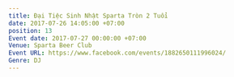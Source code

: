 ```yaml
---
title: Đại Tiệc Sinh Nhật Sparta Tròn 2 Tuổi
date: 2017-07-26 14:05:00 +07:00
position: 13
Event date: 2017-07-27 00:00:00 +07:00
Venue: Sparta Beer Club
Event URL: https://www.facebook.com/events/1882650111996024/
Genre: DJ
---
```


